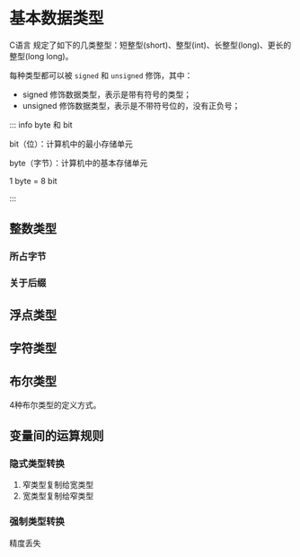 # 基本数据类型

C语言 规定了如下的几类整型：短整型(short)、整型(int)、长整型(long)、更长的整型(long long)。

每种类型都可以被 `signed` 和 `unsigned` 修饰，其中：

- signed 修饰数据类型，表示是带有符号的类型；
- unsigned 修饰数据类型，表示是不带符号位的，没有正负号；

::: info byte 和 bit

bit（位）：计算机中的最小存储单元

byte（字节）：计算机中的基本存储单元

1 byte = 8 bit

:::



## 整数类型



### 所占字节



### 关于后缀



## 浮点类型





## 字符类型





## 布尔类型

4种布尔类型的定义方式。





## 变量间的运算规则

### 隐式类型转换

1. 窄类型复制给宽类型
2. 宽类型复制给窄类型



### 强制类型转换

精度丢失
